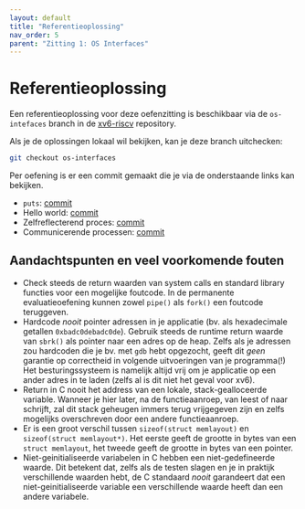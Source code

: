 ```yaml
---
layout: default
title: "Referentieoplossing"
nav_order: 5
parent: "Zitting 1: OS Interfaces"
---
```


# Referentieoplossing

Een referentieoplossing voor deze oefenzitting is beschikbaar via de `os-intefaces` branch in de [xv6-riscv](https://github.com/besturingssystemen/xv6-riscv/tree/os-interfaces) repository.

Als je de oplossingen lokaal wil bekijken, kan je deze branch uitchecken:

```bash
git checkout os-interfaces
```

Per oefening is er een commit gemaakt die je via de onderstaande links kan bekijken.

- `puts`: [commit](https://github.com/besturingssystemen/xv6-riscv/commit/2ada830b637b8d94b25da3470abe4b03ae4172a1)
- Hello world: [commit](https://github.com/besturingssystemen/xv6-riscv/commit/7371606cfe438473c06aad5f2dc53cc85e8f120c)
- Zelfreflecterend proces: [commit](https://github.com/besturingssystemen/xv6-riscv/commit/19a1ee8262222c1192780577cc38b0083f508b46)
- Communicerende processen: [commit](https://github.com/besturingssystemen/xv6-riscv/commit/ceff1947db73ec7d38d6e8ce416ff7e1b0654f81)

## Aandachtspunten en veel voorkomende fouten

* Check steeds de return waarden van system calls en standard library functies voor een mogelijke foutcode. In de permanente evaluatieoefening kunnen zowel `pipe()` als `fork()` een foutcode teruggeven.
* Hardcode _nooit_ pointer adressen in je applicatie (bv. als hexadecimale getallen `0xbadc0debadc0de`). Gebruik steeds de runtime return waarde van `sbrk()` als pointer naar een adres op de heap. Zelfs als je adressen zou hardcoden die je bv. met `gdb` hebt opgezocht, geeft dit _geen_ garantie op correctheid in volgende uitvoeringen van je programma(!) Het besturingssysteem is namelijk altijd vrij om je applicatie op een ander adres in te laden (zelfs al is dit niet het geval voor xv6).
* Return in C nooit het address van een lokale, stack-gealloceerde variable. Wanneer je hier later, na de functieaanroep, van leest of naar schrijft, zal dit stack geheugen immers terug vrijgegeven zijn en zelfs mogelijks overschreven door een andere functieaanroep.
* Er is een groot verschil tussen ```sizeof(struct memlayout)``` en ```sizeof(struct memlayout*)```. Het eerste geeft de grootte in bytes van een `struct memlayout`, het tweede geeft de grootte in bytes van een pointer.
* Niet-geinitialiseerde variabelen in C hebben een niet-gedefineerde waarde. Dit betekent dat, zelfs als de testen slagen en je in praktijk verschillende waarden hebt, de C standaard _nooit_ garandeert dat een niet-geinitialiseerde variable een verschillende waarde heeft dan een andere variabele.
